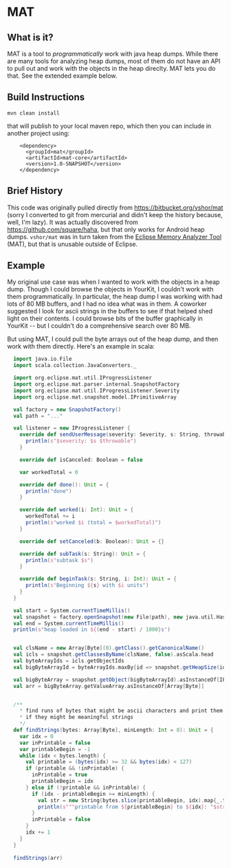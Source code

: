 MAT
=======

What is it?
------------

MAT is a tool to *programmatically* work with java heap dumps.  While there are many tools for analyzing
heap dumps, most of them do not have an API to pull out and work with the objects in the heap direclty.
MAT lets you do that.  See the extended example below.

Build Instructions
------------

`mvn clean install`

that will publish to your local maven repo, which then you can include in another project using:

```
    <dependency>
      <groupId>mat</groupId>
      <artifactId>mat-core</artifactId>
      <version>1.0-SNAPSHOT</version>
    </dependency>
```

Brief History
--------------

This code was originally pulled directly from https://bitbucket.org/vshor/mat (sorry I converted to git from
mercurial and didn't keep the history because, well, I'm lazy).  It was actually discovered from 
https://github.com/square/haha, but that only works for Android heap dumps.  `vshor/mat` was in turn
taken from the [Eclipse Memory Analyzer Tool](https://eclipse.org/mat) (MAT), but that is unusable outside
of Eclipse.


Example
-------------

My original use case was when I wanted to work with the objects in a heap dump.  Though I could browse the objects
in YourKit, I couldn't work with them programmatically.  In particular, the heap dump I was working with had lots
of 80 MB buffers, and I had no idea what was in them.  A coworker suggested I look for ascii strings in the buffers
to see if that helped shed light on their contents.  I could browse bits of the buffer graphically in YourKit --
but I couldn't do a comprehensive search over 80 MB.

But using MAT, I could pull the byte arrays out of the heap dump, and then work with them directly.  Here's an example
in scala:

```scala
  import java.io.File
  import scala.collection.JavaConverters._

  import org.eclipse.mat.util.IProgressListener
  import org.eclipse.mat.parser.internal.SnapshotFactory
  import org.eclipse.mat.util.IProgressListener.Severity
  import org.eclipse.mat.snapshot.model.IPrimitiveArray

  val factory = new SnapshotFactory()
  val path = "..."

  val listener = new IProgressListener {
    override def sendUserMessage(severity: Severity, s: String, throwable: Throwable): Unit = {
      println(s"$severity: $s $throwable")
    }

    override def isCanceled: Boolean = false

    var workedTotal = 0

    override def done(): Unit = {
      println("done")
    }

    override def worked(i: Int): Unit = {
      workedTotal += i
      println(s"worked $i (total = $workedTotal)")
    }

    override def setCanceled(b: Boolean): Unit = {}

    override def subTask(s: String): Unit = {
      println(s"subtask $s")
    }

    override def beginTask(s: String, i: Int): Unit = {
      println(s"Beginning ${s} with $i units")
    }
  }

  val start = System.currentTimeMillis()
  val snapshot = factory.openSnapshot(new File(path), new java.util.HashMap(), listener)
  val end = System.currentTimeMillis()
  println(s"heap loaded in ${(end - start) / 1000}s")


  val clsName = new Array[Byte](0).getClass().getCanonicalName()
  val icls = snapshot.getClassesByName(clsName, false).asScala.head
  val byteArrayIds = icls.getObjectIds
  val bigByteArrayId = byteArrayIds.maxBy{id => snapshot.getHeapSize(id)}

  val bigByteArray = snapshot.getObject(bigByteArrayId).asInstanceOf[IPrimitiveArray]
  val arr = bigByteArray.getValueArray.asInstanceOf[Array[Byte]]


  /**
    * find runs of bytes that might be ascii characters and print them out to see
    * if they might be meaningful strings
    */
  def findStrings(bytes: Array[Byte], minLength: Int = 8): Unit = {
    var idx = 0
    var inPrintable = false
    var printableBegin = -1
    while (idx < bytes.length) {
      val printable = (bytes(idx) >= 32 && bytes(idx) < 127)
      if (printable && !inPrintable) {
        inPrintable = true
        printableBegin = idx
      } else if (!printable && inPrintable) {
        if (idx - printableBegin >= minLength) {
          val str = new String(bytes.slice(printableBegin, idx).map{_.toChar})
          println(s"""printable from ${printableBegin} to ${idx}: "$str"""")
        }
        inPrintable = false
      }
      idx += 1
    }
  }
  
  findStrings(arr)
```

